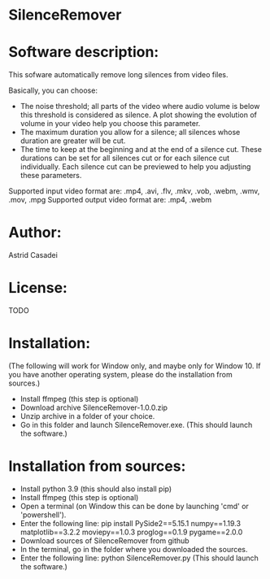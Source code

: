 # SilenceRemover
 
Software description:
======================

This sofware automatically remove long silences from video files.

Basically, you can choose:
* The noise threshold; all parts of the video where audio volume is below this threshold is considered as silence.
  A plot showing the evolution of volume in your video help you choose this parameter.
* The maximum duration you allow for a silence; all silences whose duration are greater will be cut.
* The time to keep at the beginning and at the end of a silence cut. 
  These durations can be set for all silences cut or for each silence cut individually. 
  Each silence cut can be previewed to help you adjusting these parameters.

Supported input video format are: .mp4, .avi, .flv, .mkv, .vob, .webm, .wmv, .mov, .mpg
Supported output video format are: .mp4, .webm

Author: 
=======

Astrid Casadei

License: 
========

TODO

Installation:
=============

(The following will work for Window only, and maybe only for Window 10. If you have another operating system, please do the installation from sources.)

* Install ffmpeg (this step is optional)
* Download archive SilenceRemover-1.0.0.zip
* Unzip archive in a folder of your choice.
* Go in this folder and launch SilenceRemover.exe. (This should launch the software.)

Installation from sources:
==========================

* Install python 3.9 (this should also install pip)
* Install ffmpeg (this step is optional)
* Open a terminal (on Window this can be done by launching 'cmd' or 'powershell'). 
* Enter the following line:
  pip install PySide2==5.15.1 numpy==1.19.3 matplotlib==3.2.2 moviepy==1.0.3 proglog==0.1.9 pygame==2.0.0
* Download sources of SilenceRemover from github
* In the terminal, go in the folder where you downloaded the sources.
* Enter the following line:
  python SilenceRemover.py
  (This should launch the software.)
  
